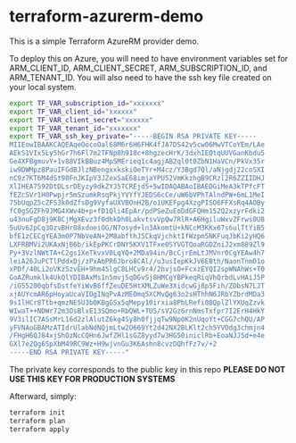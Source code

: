 # terraform-azurerm-demo
This is a simple Terraform AzureRM provider demo.

To deploy this on Azure, you will need to have environment variables set for
ARM_CLIENT_ID, ARM_CLIENT_SECRET, ARM_SUBSCRIPTION_ID, and ARM_TENANT_ID.
You will also need to have the ssh key file created on your local system.

```bash
export TF_VAR_subscription_id="xxxxxxx"
export TF_VAR_client_id="xxxxxx"
export TF_VAR_client_secret="xxxxxx"
export TF_VAR_tenant_id="xxxxxxx"
export TF_VAR_ssh_key_private="-----BEGIN RSA PRIVATE KEY-----
MIIEowIBAAKCAQEAqeOocoOal68M6r6H6FHK4fJA7DS42v5cw06MwVTCoYEm/LAe
AEkS1VIx5Ly5hGr7h6Fl7m2TFNp8h918c+8hgzecHrK/3dxhIEQtqUUVGanKbdu5
Ge4XFBgmuvY+1v88VIkBBuz4MpSMErieq1c4agjAB2ql0t0ZbN1HaVCn/PkVx35r
iw9DWMpz8PauIFGdBJlzNBengxxkskiOeTYr+M4cz/Y3Bgd7Ql/aNjgdj22coSXI
nC9z7KT6M4dSt90FnJKIpV3JZexSaE68imjaYPU52VmKkzhgB9CRzl2R6ZZIIDHJ
XlIHEA7592DtDLsrDEyzy9dkZYJ5TCREjd5+5wIDAQABAoIBAEDGiMeA3kTPfcFT
fEZcSVr1H0Pwpjr5mSzumkRsqPkjYVYfYJEDS6cCe/uW6bVPhTAlndPW+6mL1MeI
75bUqpZ5cZFS3k0dZfsDg9VyfaUXVBOnH2B/o1UKEFpg4XzgPISO6FFXsRq4AOBy
fC0gSGZFh9JMG4XWv4b+p+fD1Qli4EpAr/pdPSeZuEoDdGFQHm152Q2xzyrFdki2
u43nuFgD8j9K8CjMgXEvz3f0dhkDh0LakvtsvVpQw7RlR+A6HgiluWxvZFrws0U8
5uUv62pCq3OzvBHr08xdoeiOG/N7osyd+ln3AkomtU+kNCcM3KKx67s6ulTtYiB5
bfE1zCECgYEA3m0P7NbVeAN+2M8abfthJ5CkqVjchktIfWzpm5NKFuqJbKi2yHQ6
LXFRBMVi2UKAxNjB6b/ikEpPKCrDNY5KXV1TFxe0SYVGTQoaRGDZniJ2xm889Zl9
Py+3VzlNWtTA+C2gs1XeTkvxV0LqYQ+2MDa94in/BcCjrEmLtJMVnr0CgYEAw4h7
leiA26JuPCTlPddxDj/zPxAbPR6Jbro8CAl//u3usIepKkJV6EBth/NaonTnmD1o
xPDf/40Li2oVKz5zvEH+9hm45lgC8LHCv9r4/2hvjsO+FcxzEYQI2spWNAhWs+T0
GoAZRumklk4UkQlYDIBAxMs1n5mvj5qDGvSj8HMCgYBPkeqRiqVhQrbdLvHAiJ5P
/iG55200qbfsDstfeYiWvB6ffZeuDE5HtXMLZuWe3XidcwGj8p5Fih/ZObsN7LJT
xjAUYcmAR6pHoyaUcaVIOgINqPvAzMEOmq5XCMvQg63o2sHThhN6JRbYZbrdMDa3
9s1lHCr8Ttb+qmzNE5U3bQKBgGSx5qMepy10irxia8PbLRefi08QplZlYXUqZzvk
WIwaT++NDWr72m3OsBlxE13SQmo+RbQWL+TU5/sV2Gz6rnNmsTxfpr7I2ErH4HkY
9V3ilIC7ASsMrL16d2zlAlutZ6kg4Sy8h0fjjqTw9Np0K2nUqoYt+CGG7chQU/AP
yFVNAoGBAMzATIdrUlabNdNQjmLtw2O669Yt2d42NX2BLKlt2ch5YVOdg3chmjn4
/FHgH6QJ84xjShOzNcCQHn6JwfZHl1sGZ8yyd7w3HG50iniclRb+EoaNJJ5d+e4e
GXl7e2Qg6SpXbM49RC9Wz+H9wjvnGu3K6Ashn8cvzDQhfFz7v/+2
-----END RSA PRIVATE KEY-----"
```

The private key corresponds to the public key in this repo **PLEASE DO NOT USE THIS KEY FOR PRODUCTION SYSTEMS**


Afterward, simply:

```bash
terraform init
terraform plan
terraform apply
```
